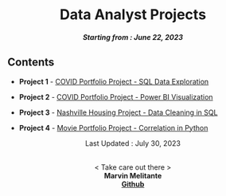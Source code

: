 <h1 align="center"> 
Data Analyst Projects
</h1>
<h5 align="center">
Starting from : June 22, 2023
</h5>

## Contents

- <b>Project 1</b> - [COVID Portfolio Project - SQL Data Exploration](https://github.com/mK-zero/DataAnalystProjects/tree/main/1_SQL-Data-Exploration)

- <b>Project 2</b> - [COVID Portfolio Project - Power BI Visualization](https://github.com/mK-zero/DataAnalystProjects/tree/main/2_Power-BI-Visualization)

- <b>Project 3</b> - [Nashville Housing Project - Data Cleaning in SQL](https://github.com/mK-zero/DataAnalystProjects/tree/main/3_Data-Cleaning-in-SQL)

- <b>Project 4</b> - [Movie Portfolio Project - Correlation in Python](https://github.com/mK-zero/DataAnalystProjects/tree/main/4_Correlation-in-Python)

<p align="center">
Last Updated : July 30, 2023
</p>

<p align="center">

<br>
< Take care out there >
<br>
<b>Marvin Melitante<b>
<br>
<a href="https://github.com/mK-zero">Github</a>
</p>
